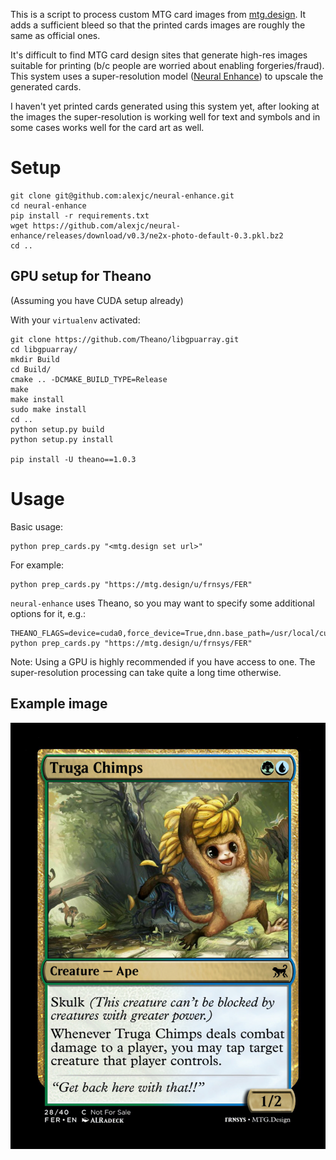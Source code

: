 This is a script to process custom MTG card images from [mtg.design](https://mtg.design). It adds a sufficient bleed so that the printed cards images are roughly the same as official ones.

It's difficult to find MTG card design sites that generate high-res images suitable for printing (b/c people are worried about enabling forgeries/fraud). This system uses a super-resolution model ([Neural Enhance](https://github.com/alexjc/neural-enhance)) to upscale the generated cards.

I haven't yet printed cards generated using this system yet, after looking at the images the super-resolution is working well for text and symbols and in some cases works well for the card art as well.

# Setup

```
git clone git@github.com:alexjc/neural-enhance.git
cd neural-enhance
pip install -r requirements.txt
wget https://github.com/alexjc/neural-enhance/releases/download/v0.3/ne2x-photo-default-0.3.pkl.bz2
cd ..
```

## GPU setup for Theano

(Assuming you have CUDA setup already)

With your `virtualenv` activated:

```
git clone https://github.com/Theano/libgpuarray.git
cd libgpuarray/
mkdir Build
cd Build/
cmake .. -DCMAKE_BUILD_TYPE=Release
make
make install
sudo make install
cd ..
python setup.py build
python setup.py install

pip install -U theano==1.0.3
```

# Usage

Basic usage:

```
python prep_cards.py "<mtg.design set url>"
```

For example:

```
python prep_cards.py "https://mtg.design/u/frnsys/FER"
```

`neural-enhance` uses Theano, so you may want to specify some additional options for it, e.g.:

```
THEANO_FLAGS=device=cuda0,force_device=True,dnn.base_path=/usr/local/cuda python prep_cards.py "https://mtg.design/u/frnsys/FER"
```

Note: Using a GPU is highly recommended if you have access to one. The super-resolution processing can take quite a long time otherwise.

## Example image

![](example.png)